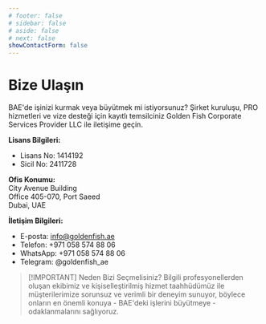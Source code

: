 ```yaml
---
# footer: false
# sidebar: false
# aside: false
# next: false
showContactForm: false
---
```


<!-- <p>
  <img src="/img/Logo.avif" alt="logo" width="100" height="100" style="margin-left: 50%;">
</p> -->

# Bize Ulaşın

BAE'de işinizi kurmak veya büyütmek mi istiyorsunuz? Şirket kuruluşu, PRO hizmetleri ve vize desteği için kayıtlı temsilciniz Golden Fish Corporate Services Provider LLC ile iletişime geçin.

**Lisans Bilgileri:**

- Lisans No: 1414192
- Sicil No: 2411728

**Ofis Konumu:**  
City Avenue Building  
Office 405-070, Port Saeed  
Dubai, UAE

**İletişim Bilgileri:**

- E-posta: info@goldenfish.ae
- Telefon: +971 058 574 88 06
- WhatsApp: +971 058 574 88 06
- Telegram: @goldenfish_ae

<!-- WhatsApp us at [+971 058 574 88 06](https://wa.me/message/KDLD4FZVW7EUC1)
Telegram us at [@goldenfish_ae](https://t.me/goldenfish_ae) -->

> [!IMPORTANT] Neden Bizi Seçmelisiniz?
> Bilgili profesyonellerden oluşan ekibimiz ve kişiselleştirilmiş hizmet taahhüdümüz ile müşterilerimize sorunsuz ve verimli bir deneyim sunuyor, böylece onların en önemli konuya - BAE'deki işlerini büyütmeye - odaklanmalarını sağlıyoruz.

<ContactFormModalNav buttonText="Bir uzmanla görüşün" formStyle="display: block; margin: 2rem auto;"/>